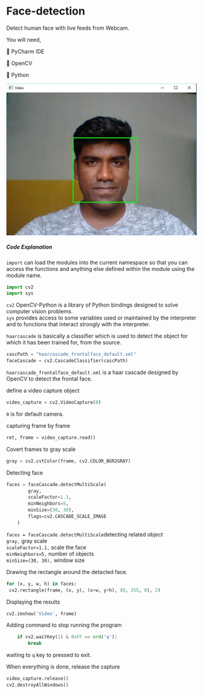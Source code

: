 # Face-detection
Detect human face with live feeds from Webcam.

You will need,

 PyCharm IDE

 OpenCV

 Python 

<img src="Annotation 2020-06-13 150404.jpg">

##### Code Explanation


`import` can load the modules into the current namespace so that you can access the functions and anything else defined within the module using the module name.

``` python
import cv2
import sys
```
`cv2` OpenCV-Python is a library of Python bindings designed to solve computer vision problems.  
`sys` provides access to some variables used or maintained by the interpreter and to functions that interact strongly with the interpreter.

`haarcascade` is basically a classifier which is used to detect the object for which it has been trained for, from the source.

``` python
cascPath = "haarcascade_frontalface_default.xml"
faceCascade = cv2.CascadeClassifier(cascPath)
```
`haarcascade_frontalface_default.xml` is a haar cascade designed by OpenCV to detect the frontal face.

define a video capture object 

``` python
video_capture = cv2.VideoCapture(0)
```
`0` is for default camera.

capturing frame by frame

``` python
ret, frame = video_capture.read()
```
Covert frames to gray scale
``` python
gray = cv2.cvtColor(frame, cv2.COLOR_BGR2GRAY)
```
Detecting face
``` python
faces = faceCascade.detectMultiScale(
        gray,   
        scaleFactor=1.1,    
        minNeighbors=5,     
        minSize=(30, 30),   
        flags=cv2.CASCADE_SCALE_IMAGE
    )
```

`faces = faceCascade.detectMultiScale`detecting related object  
`gray,` gray scale  
`scaleFactor=1.1,` scale the face  
`minNeighbors=5,` number of objects  
`minSize=(30, 30),` window size  

Drawing the rectangle around the detacted face.

``` python
for (x, y, w, h) in faces:
 cv2.rectangle(frame, (x, y), (x+w, y+h), (0, 255, 0), 2)
 ```
 
 Displaying the results
 ``` python
 cv2.imshow('Video', frame)
```
Adding command to stop running the program
``` python
    if cv2.waitKey(1) & 0xFF == ord('q'):
        break
```
waiting to `q` key to pressed to exit.

When everything is done, release the capture
``` python
video_capture.release()
cv2.destroyAllWindows()
```


